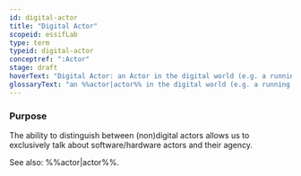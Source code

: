 ```yaml
---
id: digital-actor
title: "Digital Actor"
scopeid: essifLab
type: term
typeid: digital-actor
conceptref: ":Actor"
stage: draft
hoverText: "Digital Actor: an Actor in the digital world (e.g. a running app, or a web-server)."
glossaryText: "an %%actor|actor%% in the digital world (e.g. a running app, or a web-server)."
---
```


### Purpose
<!--State the purpose(s) for which it is necessary (or at least: desirable) to define <New Term>.-->
The ability to distinguish between (non)digital actors allows us to exclusively talk about software/hardware actors and their agency.

See also: %%actor|actor%%.
